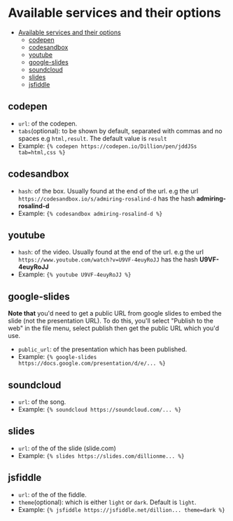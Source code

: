 
# Available services and their options

- [Available services and their options](#available-services-and-their-options)
  - [codepen](#codepen)
  - [codesandbox](#codesandbox)
  - [youtube](#youtube)
  - [google-slides](#google-slides)
  - [soundcloud](#soundcloud)
  - [slides](#slides)
  - [jsfiddle](#jsfiddle)

## codepen

- `url`: of the codepen.
- `tabs`(optional): to be shown by default, separated with commas and no spaces e.g `html,result`. The default value is `result`
- Example: `{% codepen https://codepen.io/Dillion/pen/jddJSs tab=html,css %}`

## codesandbox

- `hash`: of the box. Usually found at the end of the url. e.g the url `https://codesandbox.io/s/admiring-rosalind-d` has the hash **admiring-rosalind-d**
- Example: `{% codesandbox admiring-rosalind-d %}`

## youtube

- `hash`: of the video. Usually found at the end of the url. e.g the url `https://www.youtube.com/watch?v=U9VF-4euyRoJJ` has the hash **U9VF-4euyRoJJ**
- Example: `{% youtube U9VF-4euyRoJJ %}`

## google-slides

**Note that** you'd need to get a public URL from google slides to embed the slide (not the presentation URL). To do this, you'll select "Publish to the web" in the file menu, select publish then get the public URL which you'd use.

- `public_url`: of the presentation which has been published.
- Example: `{% google-slides https://docs.google.com/presentation/d/e/... %}`

## soundcloud

- `url`: of the song.
- Example: `{% soundcloud https://soundcloud.com/... %}`

## slides

- `url`: of the of the slide (slide.com)
- Example: `{% slides https://slides.com/dillionme... %}`

## jsfiddle

- `url`: of the of the fiddle.
- `theme`(optional): which is either `light` or `dark`. Default is `light`.
- Example: `{% jsfiddle https://jsfiddle.net/dillion... theme=dark %}`
